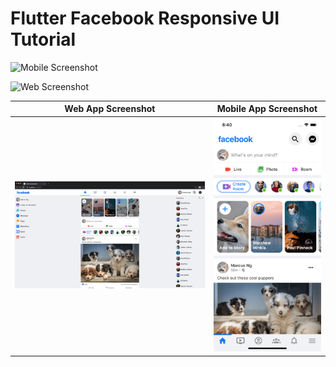 # Flutter Facebook Responsive UI Tutorial

![Mobile Screenshot]()

![Web Screenshot]()

Web App Screenshot      |  Mobile App Screenshot  |
:-------------------------:|:-------------------------: |
![](screenshots/facebook-web.png)  |  ![](screenshots/facebook-mobile.png)